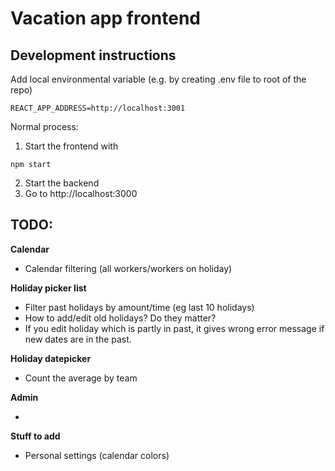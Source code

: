 # Vacation app frontend

## Development instructions
Add local environmental variable (e.g. by creating .env file to root of the repo)
```
REACT_APP_ADDRESS=http://localhost:3001
```

Normal process:
1. Start the frontend with
```
npm start
```
2. Start the backend
3. Go to http://localhost:3000

## TODO:
**Calendar**

* Calendar filtering (all workers/workers on holiday)

**Holiday picker list**

* Filter past holidays by amount/time (eg last 10 holidays)
* How to add/edit old holidays? Do they matter?
* If you edit holiday which is partly in past, it gives wrong error message if new dates are in the past.

**Holiday datepicker**

* Count the average by team

**Admin**

*

**Stuff to add**

* Personal settings (calendar colors)

